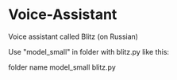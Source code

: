 # Voice-Assistant
Voice assistant called Blitz (on Russian)

Use "model_small" in folder with blitz.py like this:

folder name
    model_small
    blitz.py
